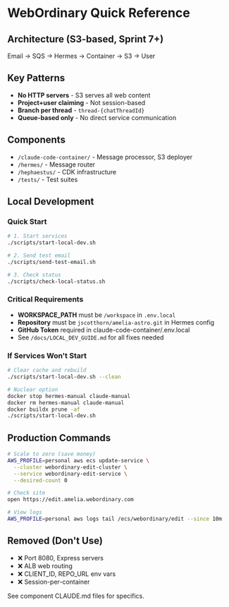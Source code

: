 # WebOrdinary Quick Reference

## Architecture (S3-based, Sprint 7+)
Email → SQS → Hermes → Container → S3 → User

## Key Patterns
- **No HTTP servers** - S3 serves all web content
- **Project+user claiming** - Not session-based
- **Branch per thread** - `thread-{chatThreadId}`
- **Queue-based only** - No direct service communication

## Components
- `/claude-code-container/` - Message processor, S3 deployer
- `/hermes/` - Message router
- `/hephaestus/` - CDK infrastructure
- `/tests/` - Test suites

## Local Development

### Quick Start
```bash
# 1. Start services
./scripts/start-local-dev.sh

# 2. Send test email
./scripts/send-test-email.sh

# 3. Check status
./scripts/check-local-status.sh
```

### Critical Requirements
- **WORKSPACE_PATH** must be `/workspace` in `.env.local`
- **Repository** must be `jscotthorn/amelia-astro.git` in Hermes config
- **GitHub Token** required in claude-code-container/.env.local
- See `/docs/LOCAL_DEV_GUIDE.md` for all fixes needed

### If Services Won't Start
```bash
# Clear cache and rebuild
./scripts/start-local-dev.sh --clean

# Nuclear option
docker stop hermes-manual claude-manual
docker rm hermes-manual claude-manual
docker buildx prune -af
./scripts/start-local-dev.sh
```

## Production Commands
```bash
# Scale to zero (save money)
AWS_PROFILE=personal aws ecs update-service \
  --cluster webordinary-edit-cluster \
  --service webordinary-edit-service \
  --desired-count 0

# Check site
open https://edit.amelia.webordinary.com

# View logs
AWS_PROFILE=personal aws logs tail /ecs/webordinary/edit --since 10m
```

## Removed (Don't Use)
- ❌ Port 8080, Express servers
- ❌ ALB web routing
- ❌ CLIENT_ID, REPO_URL env vars
- ❌ Session-per-container

See component CLAUDE.md files for specifics.